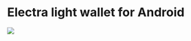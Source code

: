 
# Electra light wallet for Android

<img src="https://media.discordapp.net/attachments/571674842466615296/572052474631028747/bread_logo_gradient.png">

